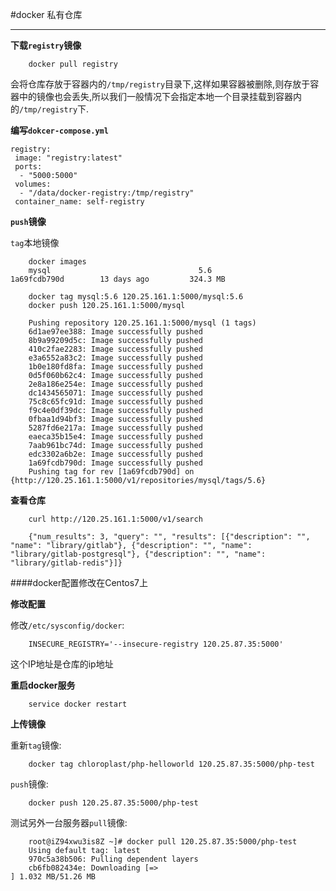 #docker 私有仓库

---

**下载`registry`镜像**

		docker pull registry
		
会将仓库存放于容器内的`/tmp/registry`目录下,这样如果容器被删除,则存放于容器中的镜像也会丢失,所以我们一般情况下会指定本地一个目录挂载到容器内的`/tmp/registry`下.

**编写`dokcer-compose.yml`**

```
registry:
 image: "registry:latest"
 ports:
  - "5000:5000"
 volumes:
  - "/data/docker-registry:/tmp/registry"
 container_name: self-registry
 ```        
 
**`push`镜像**

`tag`本地镜像

  		docker images
  		mysql                                 5.6                 1a69fcdb790d        13 days ago         324.3 MB
  		
  		docker tag mysql:5.6 120.25.161.1:5000/mysql:5.6
  		docker push 120.25.161.1:5000/mysql
  		
  		Pushing repository 120.25.161.1:5000/mysql (1 tags)
		6d1ae97ee388: Image successfully pushed
		8b9a99209d5c: Image successfully pushed
		410c2fae2283: Image successfully pushed
		e3a6552a83c2: Image successfully pushed
		1b0e180fd8fa: Image successfully pushed
		0d5f060b62c4: Image successfully pushed
		2e8a186e254e: Image successfully pushed
		dc1434565071: Image successfully pushed
		75c8c65fc91d: Image successfully pushed
		f9c4e0df39dc: Image successfully pushed
		0fbaa1d94bf3: Image successfully pushed
		5287fd6e217a: Image successfully pushed
		eaeca35b15e4: Image successfully pushed
		7aab961bc74d: Image successfully pushed
		edc3302a6b2e: Image successfully pushed
		1a69fcdb790d: Image successfully pushed
		Pushing tag for rev [1a69fcdb790d] on {http://120.25.161.1:5000/v1/repositories/mysql/tags/5.6}
		
**查看仓库**

		curl http://120.25.161.1:5000/v1/search
		
		{"num_results": 3, "query": "", "results": [{"description": "", "name": "library/gitlab"}, {"description": "", "name": "library/gitlab-postgresql"}, {"description": "", "name": "library/gitlab-redis"}]}
		
		
####docker配置修改在Centos7上

**修改配置**

修改`/etc/sysconfig/docker`:

		INSECURE_REGISTRY='--insecure-registry 120.25.87.35:5000'
		
这个IP地址是仓库的ip地址

**重启docker服务**

		service docker restart
		
**上传镜像**

重新`tag`镜像:

		docker tag chloroplast/php-helloworld 120.25.87.35:5000/php-test
		
`push`镜像:

		docker push 120.25.87.35:5000/php-test

测试另外一台服务器`pull`镜像:

		root@iZ94xwu3is8Z ~]# docker pull 120.25.87.35:5000/php-test
		Using default tag: latest
		970c5a38b506: Pulling dependent layers
		cb6fb082434e: Downloading [=>                                                 ] 1.032 MB/51.26 MB
